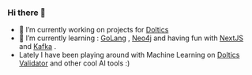 ### Hi there 👋

- 🔭 I’m currently working on projects for [Doltics](https://www.doltics.com)
- 🌱 I’m currently learning : [GoLang](https://go.dev/) , [Neo4j](https://neo4j.com/) and having fun with [NextJS](https://nextjs.org/) and [Kafka](https://kafka.apache.org/) .
- Lately I have been playing around with Machine Learning on [Doltics Validator](https://github.com/Doltics/doltics-validator) and other cool AI tools :) 

